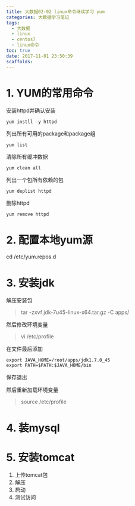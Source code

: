 ```yaml
---
title: 大数据02-02 linux命令继续学习 yum
categories: 大数据学习笔记
tags:
  - 大数据
  - linux
  - centos7
  - linux命令
toc: true
date: 2017-11-01 23:50:39
scaffolds:
---
```

# 1. YUM的常用命令

安装httpd并确认安装
```
yum instll -y httpd
```
列出所有可用的package和package组
```
yum list
```
<!--more-->
清除所有缓冲数据
```
yum clean all
```
列出一个包所有依赖的包
```
yum deplist httpd
```
删除httpd
```
yum remove httpd
```
# 2. 配置本地yum源
cd /etc/yum.repos.d 

# 3. 安装jdk
解压安装包
> tar -zxvf jdk-7u45-linux-x64.tar.gz -C apps/

然后修改环境变量
> vi /etc/profile

在文件最后添加
```
export JAVA_HOME=/root/apps/jdk1.7.0_45
export PATH=$PATH:$JAVA_HOME/bin
```

保存退出

然后重新加载环境变量
> source /etc/profile

# 4. 装mysql
# 5. 安装tomcat
1. 上传tomcat包
2. 解压
3. 启动
4. 测试访问
